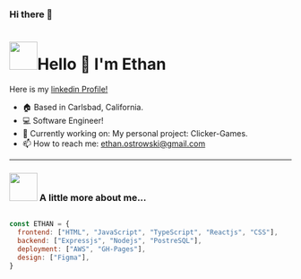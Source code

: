 ### Hi there 👋

<!--
**Ost-Ethan/Ost-Ethan** is a ✨ _special_ ✨ repository because its `README.md` (this file) appears on your GitHub profile.

Here are some ideas to get you started:

- 🔭 I’m currently working on ...
- 🌱 I’m currently learning ...
- 👯 I’m looking to collaborate on ...
- 🤔 I’m looking for help with ...
- 💬 Ask me about ...
- 📫 How to reach me: ...
- 😄 Pronouns: ...
- ⚡ Fun fact: ...
-->

<h1 align="left" id="macropower-title"><img src="https://media0.giphy.com/media/H8FP5CniGPbB4zFnRR/giphy.gif?cid=ecf05e472xws1eno1jx838xo057eyxsgi35yzlbdlmw23djy&ep=v1_stickers_search&rid=giphy.gif&ct=s" width="50">Hello 👋 I'm Ethan</h1>
<p align="left">
  Here is my
  <a href="https://www.linkedin.com/in/ethan-ostrowski/" align="left">
   linkedin Profile!
  </a>
</p>

- :house: Based in Carlsbad, California.
- :computer: Software Engineer!
- :dart: Currently working on: My personal project: Clicker-Games.
- 📫 How to reach me: ethan.ostrowski@gmail.com
---

### <img height=50px src="https://media0.giphy.com/media/ZEUODEtQiUZWGg6IHR/giphy.gif?cid=ecf05e47wx3c4ckat0j4ln2g16oocdahq4jjtmb4sehk78b6&ep=v1_stickers_search&rid=giphy.gif&ct=s"> A little more about me...

```JavaScript

const ETHAN = {
  frontend: ["HTML", "JavaScript", "TypeScript", "Reactjs", "CSS"],
  backend: ["Expressjs", "Nodejs", "PostreSQL"],
  deployment: ["AWS", "GH-Pages"],
  design: ["Figma"],
}
```
